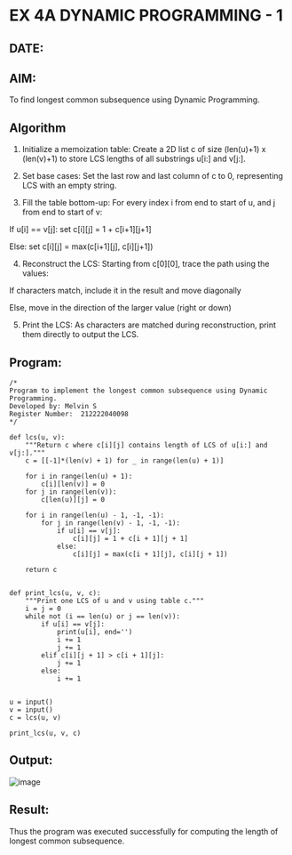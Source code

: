 # EX 4A DYNAMIC PROGRAMMING - 1
## DATE:
## AIM:
To find longest common subsequence using Dynamic Programming.



## Algorithm
1. Initialize a memoization table:
Create a 2D list c of size (len(u)+1) x (len(v)+1) to store LCS lengths of all substrings u[i:] and v[j:].

2. Set base cases:
Set the last row and last column of c to 0, representing LCS with an empty string.

3. Fill the table bottom-up:
For every index i from end to start of u, and j from end to start of v:

If u[i] == v[j]: set c[i][j] = 1 + c[i+1][j+1]

Else: set c[i][j] = max(c[i+1][j], c[i][j+1])

4. Reconstruct the LCS:
Starting from c[0][0], trace the path using the values:

If characters match, include it in the result and move diagonally

Else, move in the direction of the larger value (right or down)

5. Print the LCS:
As characters are matched during reconstruction, print them directly to output the LCS.   

## Program:
```
/*
Program to implement the longest common subsequence using Dynamic Programming.
Developed by: Melvin S
Register Number:  212222040098
*/
```
```
def lcs(u, v):
    """Return c where c[i][j] contains length of LCS of u[i:] and v[j:]."""
    c = [[-1]*(len(v) + 1) for _ in range(len(u) + 1)]
 
    for i in range(len(u) + 1):
        c[i][len(v)] = 0
    for j in range(len(v)):
        c[len(u)][j] = 0
 
    for i in range(len(u) - 1, -1, -1):
        for j in range(len(v) - 1, -1, -1):
            if u[i] == v[j]:
                c[i][j] = 1 + c[i + 1][j + 1]
            else:
                c[i][j] = max(c[i + 1][j], c[i][j + 1])
 
    return c
 
 
def print_lcs(u, v, c):
    """Print one LCS of u and v using table c."""
    i = j = 0
    while not (i == len(u) or j == len(v)):
        if u[i] == v[j]:
            print(u[i], end='')
            i += 1
            j += 1
        elif c[i][j + 1] > c[i + 1][j]:
            j += 1
        else:
            i += 1
 
 
u = input()
v = input()
c = lcs(u, v)

print_lcs(u, v, c)
```
## Output:

![image](https://github.com/user-attachments/assets/91c00bb0-5081-453b-a5ea-1aafe2ed2780)

## Result:
Thus the program was executed successfully for computing the length of longest common subsequence.
